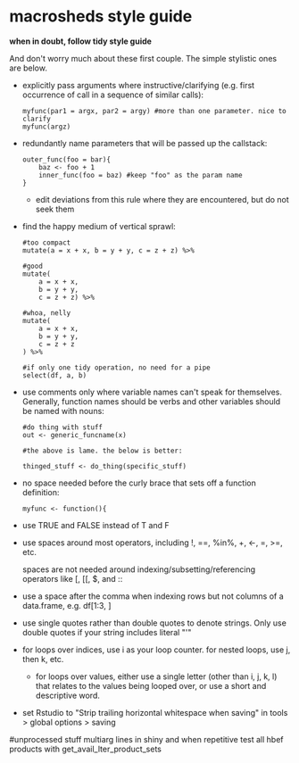 # macrosheds style guide

**when in doubt, follow tidy style guide**

And don't worry much about these first couple. The simple stylistic ones are below.

+ explicitly pass arguments where instructive/clarifying (e.g. first occurrence of call in a sequence of similar calls):

    ```
    myfunc(par1 = argx, par2 = argy) #more than one parameter. nice to clarify
    myfunc(argz)
    ```

+ redundantly name parameters that will be passed up the callstack:

    ```
    outer_func(foo = bar){  
        baz <- foo + 1  
        inner_func(foo = baz) #keep "foo" as the param name  
    }
    ```

    + edit deviations from this rule where they are encountered, but do not seek them

+ find the happy medium of vertical sprawl:
    
    ```
    #too compact
    mutate(a = x + x, b = y + y, c = z + z) %>%

    #good
    mutate(
        a = x + x,
        b = y + y,
        c = z + z) %>%

    #whoa, nelly
    mutate(
        a = x + x,
        b = y + y,
        c = z + z
    ) %>%

    #if only one tidy operation, no need for a pipe
    select(df, a, b)
    ```

+ use comments only where variable names can't speak for themselves. Generally, function names should be verbs and other variables should be named with nouns:

    ```
    #do thing with stuff
    out <- generic_funcname(x)

    #the above is lame. the below is better:

    thinged_stuff <- do_thing(specific_stuff)
    ```

+ no space needed before the curly brace that sets off a function definition:

    `myfunc <- function(){`

+ use TRUE and FALSE instead of T and F

+ use spaces around most operators, including !, ==, %in%, +, <-, =, >=, etc.

    spaces are not needed around indexing/subsetting/referencing operators like [, [[, $, and ::

+ use a space after the comma when indexing rows but not columns of a data.frame, e.g. df[1:3, ]

+ use single quotes rather than double quotes to denote strings. Only use double quotes if your string includes literal "'"

+ for loops over indices, use i as your loop counter. for nested loops, use j, then k, etc.
    
    + for loops over values, either use a single letter (other than i, j, k, l) that relates to the values being looped over, or use a short and descriptive word.

+ set Rstudio to "Strip trailing horizontal whitespace when saving" in tools > global options > saving

#unprocessed stuff
    multiarg lines in shiny and when repetitive
    test all hbef products with get_avail_lter_product_sets

